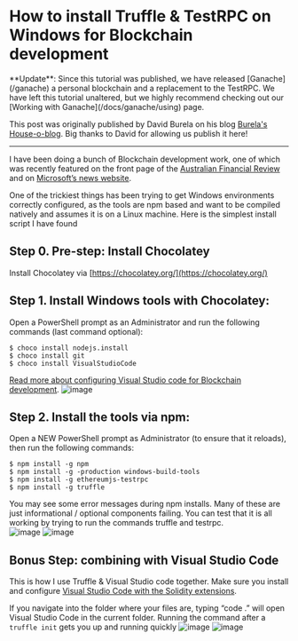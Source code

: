 # How to install Truffle & TestRPC on Windows for Blockchain development

<p class="alert alert-info">
**Update**: Since this tutorial was published, we have released [Ganache](/ganache) a personal blockchain and a replacement to the TestRPC. We have left this tutorial unaltered, but we highly recommend checking out our [Working with Ganache](/docs/ganache/using) page.
</p>

This post was originally published by David Burela on his blog [Burela's House-o-blog](https://davidburela.wordpress.com/2016/11/18/how-to-install-truffle-testrpc-on-windows-for-blockchain-development/). Big thanks to David for allowing us publish it here!

-------------------

I have been doing a bunch of Blockchain development work, one of which was recently featured on the front page of the [Australian Financial
Review](http://www.afr.com/technology/webjet-moves-early-with-microsoft-to-create-first-blockchain-for-hotel-bookings-20161104-gshwra) and on [Microsoft’s news website](https://news.microsoft.com/en-au/2016/11/08/webjet-and-microsoft-build-first-of-a-kind-travel-industry-blockchain-solution/).

One of the trickiest things has been trying to get Windows environments correctly configured, as the tools are npm based and want to be compiled natively and assumes it is on a Linux machine. Here is the simplest install script I have found

## Step 0. Pre-step: Install Chocolatey

Install Chocolatey via [https://chocolatey.org/](https://chocolatey.org/)

## Step 1. Install Windows tools with Chocolatey:

Open a PowerShell prompt as an Administrator and run the following commands (last command optional):

```
$ choco install nodejs.install
$ choco install git
$ choco install VisualStudioCode
```

[Read more about configuring Visual Studio code for Blockchain development](/tutorials/configuring-visual-studio-code).
![image](https://davidburela.files.wordpress.com/2016/11/image.png)

## Step 2. Install the tools via npm:  
Open a NEW PowerShell prompt as Administrator (to ensure that it reloads), then run the following commands:

```
$ npm install -g npm
$ npm install -g -production windows-build-tools
$ npm install -g ethereumjs-testrpc
$ npm install -g truffle
```

You may see some error messages during npm installs. Many of these are just informational / optional components failing. You can test that it is all working by trying to run the commands truffle and testrpc.  
![image](https://davidburela.files.wordpress.com/2016/11/image1.png)
![image](https://davidburela.files.wordpress.com/2016/11/image2.png)

## Bonus Step: combining with Visual Studio Code  

This is how I use Truffle & Visual Studio code together. Make sure you install and configure [Visual Studio Code with the Solidity extensions](https://davidburela.wordpress.com/2016/11/18/configuring-visual-studio-code-for-ethereum-blockchain-development/).  

If you navigate into the folder where your files are, typing “code .” will open Visual Studio Code in the current folder. Running the command after a `truffle init` gets you up and running quickly
![image](https://davidburela.files.wordpress.com/2016/11/image_thumb6.png?w=1212&h=356)
![image](https://davidburela.files.wordpress.com/2016/11/image_thumb7.png?w=1893&h=1563)
